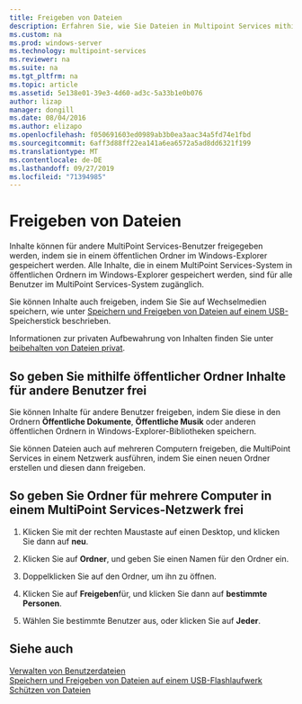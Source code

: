 ```yaml
---
title: Freigeben von Dateien
description: Erfahren Sie, wie Sie Dateien in Multipoint Services mithilfe von freigegebenen Ordnern und dem Netzwerk freigeben.
ms.custom: na
ms.prod: windows-server
ms.technology: multipoint-services
ms.reviewer: na
ms.suite: na
ms.tgt_pltfrm: na
ms.topic: article
ms.assetid: 5e138e01-39e3-4d60-ad3c-5a33b1e0b076
author: lizap
manager: dongill
ms.date: 08/04/2016
ms.author: elizapo
ms.openlocfilehash: f050691603ed0989ab3b0ea3aac34a5fd74e1fbd
ms.sourcegitcommit: 6aff3d88ff22ea141a6ea6572a5ad8dd6321f199
ms.translationtype: MT
ms.contentlocale: de-DE
ms.lasthandoff: 09/27/2019
ms.locfileid: "71394985"
---
```

# <a name="share-files"></a>Freigeben von Dateien
Inhalte können für andere MultiPoint Services-Benutzer freigegeben werden, indem sie in einem öffentlichen Ordner im Windows-Explorer gespeichert werden. Alle Inhalte, die in einem MultiPoint Services-System in öffentlichen Ordnern im Windows-Explorer gespeichert werden, sind für alle Benutzer im MultiPoint Services-System zugänglich.  
  
Sie können Inhalte auch freigeben, indem Sie Sie auf Wechselmedien speichern, wie unter [Speichern und Freigeben von Dateien auf einem USB-](Save-and-Share-Files-on-a-USB-Flash-Drive.md)Speicherstick beschrieben.  
  
Informationen zur privaten Aufbewahrung von Inhalten finden Sie unter [beibehalten von Dateien privat](Keep-Files-Private.md).  
  
## <a name="to-share-content-with-other-users-by-using-public-folders"></a>So geben Sie mithilfe öffentlicher Ordner Inhalte für andere Benutzer frei  
  
Sie können Inhalte für andere Benutzer freigeben, indem Sie diese in den Ordnern **Öffentliche Dokumente**, **Öffentliche Musik** oder anderen öffentlichen Ordnern in Windows-Explorer-Bibliotheken speichern. 
  
Sie können Dateien auch auf mehreren Computern freigeben, die MultiPoint Services in einem Netzwerk ausführen, indem Sie einen neuen Ordner erstellen und diesen dann freigeben.  
  
## <a name="to-share-files-across-multiple-computers-in-a-multipoint-services-network"></a>So geben Sie Ordner für mehrere Computer in einem MultiPoint Services-Netzwerk frei  
  
1.  Klicken Sie mit der rechten Maustaste auf einen Desktop, und klicken Sie dann auf **neu**.  
  
2.  Klicken Sie auf **Ordner**, und geben Sie einen Namen für den Ordner ein.  
  
3.  Doppelklicken Sie auf den Ordner, um ihn zu öffnen.  
  
4.  Klicken Sie auf **Freigeben**für, und klicken Sie dann auf **bestimmte Personen**.  
  
5.  Wählen Sie bestimmte Benutzer aus, oder klicken Sie auf **Jeder**.  
  
## <a name="see-also"></a>Siehe auch  
[Verwalten von Benutzerdateien](Manage-User-Files.md)  
[Speichern und Freigeben von Dateien auf einem USB-Flashlaufwerk](Save-and-Share-Files-on-a-USB-Flash-Drive.md)  
[Schützen von Dateien](Keep-Files-Private.md) 